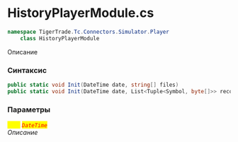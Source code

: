 
# HistoryPlayerModule.cs
```csharp
namespace TigerTrade.Tc.Connectors.Simulator.Player  
    class HistoryPlayerModule
```

Описание

### Синтаксис
```csharp
public static void Init(DateTime date, string[] files)
public static void Init(DateTime date, List<Tuple<Symbol, byte[]>> records)
```

### Параметры  
<mark style="color:yellow;">`date`</mark> <mark style="color:red;">*`DateTime`*</mark>  
 *Описание*  
  

                    
                    